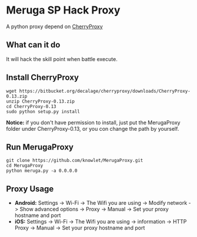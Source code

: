 # Meruga SP Hack Proxy
A python proxy depend on [CherryProxy](http://www.decalage.info/python/cherryproxy)

## What can it do
It will hack the skill point when battle execute.

## Install CherryProxy
	wget https://bitbucket.org/decalage/cherryproxy/downloads/CherryProxy-0.13.zip
	unzip CherryProxy-0.13.zip
	cd CherryProxy-0.13
	sudo python setup.py install
	
**Notice:** if you don't have permission to install, just put the MerugaProxy folder under CherryProxy-0.13, or you con change the path by yourself.

## Run MerugaProxy
	git clone https://github.com/knowlet/MerugaProxy.git
	cd MerugaProxy
	python meruga.py -a 0.0.0.0
	
## Proxy Usage
* **Android:** Settings -> Wi-Fi -> The Wifi you are using -> Modify network -> Show advanced options -> Proxy -> Manual -> Set your proxy hostname and port
* **iOS:** Settings -> Wi-Fi -> The Wifi you are using -> information -> HTTP Proxy -> Manual -> Set your proxy hostname and port
